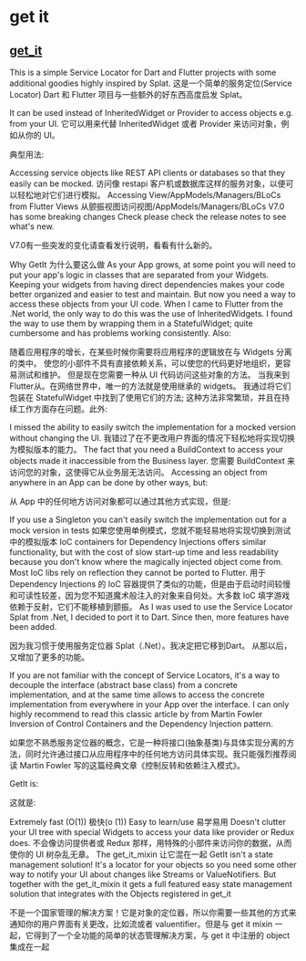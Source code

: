 # get it

## [get_it](https://pub.dev/packages/get_it)

This is a simple Service Locator for Dart and Flutter projects with some additional goodies highly inspired by Splat. 
这是一个简单的服务定位(Service Locator) Dart 和 Flutter 项目与一些额外的好东西高度启发 Splat。

It can be used instead of InheritedWidget or Provider to access objects e.g. from your UI.
它可以用来代替 InheritedWidget 或者 Provider 来访问对象，例如从你的 UI。

典型用法:

Accessing service objects like REST API clients or databases so that they easily can be mocked.
访问像 restapi 客户机或数据库这样的服务对象，以便可以轻松地对它们进行模拟。
Accessing View/AppModels/Managers/BLoCs from Flutter Views
从颤振视图访问视图/AppModels/Managers/BLoCs
V7.0 has some breaking changes Check please check the release notes to see what's new.

V7.0有一些突发的变化请查看发行说明，看看有什么新的。

Why GetIt 为什么要这么做
As your App grows, at some point you will need to put your app's logic in classes that are separated from your Widgets. Keeping your widgets from having direct dependencies makes your code better organized and easier to test and maintain. But now you need a way to access these objects from your UI code. When I came to Flutter from the .Net world, the only way to do this was the use of InheritedWidgets. I found the way to use them by wrapping them in a StatefulWidget; quite cumbersome and has problems working consistently. Also:

随着应用程序的增长，在某些时候你需要将应用程序的逻辑放在与 Widgets 分离的类中。
使您的小部件不具有直接依赖关系，可以使您的代码更好地组织，更容易测试和维护。
但是现在您需要一种从 UI 代码访问这些对象的方法。
当我来到Flutter从。在网络世界中，唯一的方法就是使用继承的 widgets。
我通过将它们包装在 StatefulWidget 中找到了使用它们的方法; 这种方法非常繁琐，并且在持续工作方面存在问题。此外:

I missed the ability to easily switch the implementation for a mocked version without changing the UI.
我错过了在不更改用户界面的情况下轻松地将实现切换为模拟版本的能力。
The fact that you need a BuildContext to access your objects made it inaccessible from the Business layer.
您需要 BuildContext 来访问您的对象，这使得它从业务层无法访问。
Accessing an object from anywhere in an App can be done by other ways, but:

从 App 中的任何地方访问对象都可以通过其他方式实现，但是:

If you use a Singleton you can't easily switch the implementation out for a mock version in tests
如果您使用单例模式，您就不能轻易地将实现切换到测试中的模拟版本
IoC containers for Dependency Injections offers similar functionality, but with the cost of slow start-up time and less readability because you don't know where the magically injected object come from. Most IoC libs rely on reflection they cannot be ported to Flutter.
用于 Dependency Injections 的 IoC 容器提供了类似的功能，但是由于启动时间较慢和可读性较差，因为您不知道魔术般注入的对象来自何处。大多数 IoC 填字游戏依赖于反射，它们不能移植到颤振。
As I was used to use the Service Locator Splat from .Net, I decided to port it to Dart. Since then, more features have been added.

因为我习惯于使用服务定位器 Splat（.Net）。我决定把它移到Dart。
从那以后，又增加了更多的功能。

If you are not familiar with the concept of Service Locators, it's a way to decouple the interface (abstract base class) from a concrete implementation, and at the same time allows to access the concrete implementation from everywhere in your App over the interface. I can only highly recommend to read this classic article by from Martin Fowler Inversion of Control Containers and the Dependency Injection pattern.

如果您不熟悉服务定位器的概念，它是一种将接口(抽象基类)与具体实现分离的方法，同时允许通过接口从应用程序中的任何地方访问具体实现。我只能强烈推荐阅读 Martin Fowler 写的这篇经典文章《控制反转和依赖注入模式》。

GetIt is:

这就是:

Extremely fast (O(1)) 极快(o (1))
Easy to learn/use 易学易用
Doesn't clutter your UI tree with special Widgets to access your data like provider or Redux does.
不会像访问提供者或 Redux 那样，用特殊的小部件来访问你的数据，从而使你的 UI 树杂乱无章。
The get_it_mixin 让它混在一起
GetIt isn't a state management solution! It's a locator for your objects so you need some other way to notify your UI about changes like Streams or ValueNotifiers. But together with the get_it_mixin it gets a full featured easy state management solution that integrates with the Objects registered in get_it

不是一个国家管理的解决方案！它是对象的定位器，所以你需要一些其他的方式来通知你的用户界面有关更改，比如流或者 valuentifier。但是与 get it mixin 一起，它得到了一个全功能的简单的状态管理解决方案，与 get it 中注册的 object 集成在一起